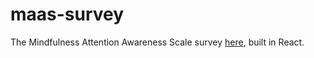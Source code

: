 # maas-survey
The Mindfulness Attention Awareness Scale survey [here](http://www.mindfulness-extended.nl/content3/wp-content/uploads/2013/07/MAAS-EN.pdf), built in React.
